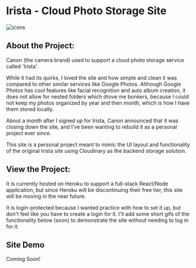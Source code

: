 # Irista - Cloud Photo Storage Site

![icons](https://user-images.githubusercontent.com/21211634/195915081-01c8f447-3fe9-4b7b-9e40-2fb46e1a3e56.png)

## About the Project: 
Canon (the camera brand) used to support a cloud photo storage service called 'Irista'.

While it had its quirks, I loved the site and how simple and clean it was compared to other similar services like Google Photos.  Although Google Photos has cool features like facial recognition and auto album creation, it does not allow for nested folders which drove me bonkers, because I could not keep my photos organized by year and then month, which is how I have them stored locally. 

About a month after I signed up for Irista, Canon announced that it was closing down the site, and I've been wanting to rebuild it as a personal project ever since.

This site is a personal project meant to mimic the UI layout and functionality of the original Irista site using Cloudinary as the backend storage solution. 

## View the Project: 

It is currently hosted on Heroku to support a full-stack React/Node application, but since Heroku will be discontinuing their free tier, this site will be moving in the near future.  

It is login-protected because I wanted practice with how to set it up, but don't feel like you have to create a login for it. 
I'll add some short gifs of the functionality below (soon) to demonstrate the site without needing to log in for it. 

## Site Demo 

Coming Soon! 
